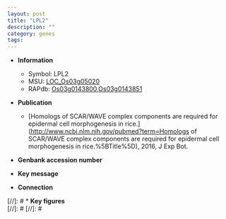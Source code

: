 ```yaml
---
layout: post
title: "LPL2"
description: ""
category: genes
tags: 
---
```


* **Information**  
    + Symbol: LPL2  
    + MSU: [LOC_Os03g05020](http://rice.plantbiology.msu.edu/cgi-bin/ORF_infopage.cgi?orf=LOC_Os03g05020)  
    + RAPdb: [Os03g0143800](http://rapdb.dna.affrc.go.jp/viewer/gbrowse_details/irgsp1?name=Os03g0143800),[Os03g0143851](http://rapdb.dna.affrc.go.jp/viewer/gbrowse_details/irgsp1?name=Os03g0143851)  

* **Publication**  
    + [Homologs of SCAR/WAVE complex components are required for epidermal cell morphogenesis in rice.](http://www.ncbi.nlm.nih.gov/pubmed?term=Homologs of SCAR/WAVE complex components are required for epidermal cell morphogenesis in rice.%5BTitle%5D), 2016, J Exp Bot.

* **Genbank accession number**  

* **Key message**  

* **Connection**  

[//]: # * **Key figures**  
[//]: # 
[//]: # 
